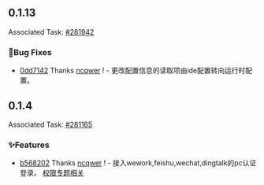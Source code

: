 ## 0.1.13

Associated Task: [#281942](https://projectmanage.netease-official.lcap.163yun.com/dashboard/TaskDetail?id=2819422165221888)

### 🐛Bug Fixes

- [0dd7142](https://github.com/vusion/cloud-ui-materials/commit/0dd714255ddd7a290d90b063d5e70fc554cebc80) Thanks [ncqwer](https://github.com/ncqwer) ! - 更改配置信息的读取项由ide配置转向运行时配置。

## 0.1.4

Associated Task: [#281165](https://projectmanage.netease-official.lcap.163yun.com/dashboard/TaskDetail?id=2811653205430528)

### ✨Features

- [b568202](https://github.com/vusion/cloud-ui-materials/commit/b568202d4fd835f8c1ea9f7844ec91ae32d373dc) Thanks [ncqwer](https://github.com/ncqwer) ! - 接入wework,feishu,wechat,dingtalk的pc认证登录。 [权限专题相关](https://docs.popo.netease.com/team/pc/0u6nqau4/pageDetail/3a61e1408f9d4006bc12961c17c1c2b5?appVersion=3.87.0&deviceType=4&popolocale=zh-CN&popo_hidenativebar=1&popo_noindicator=1&disposable_login_token=1)

